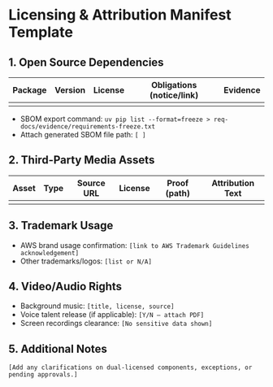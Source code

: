 # Licensing & Attribution Manifest Template

## 1. Open Source Dependencies

| Package | Version | License | Obligations (notice/link) | Evidence |
| ------- | ------- | ------- | ------------------------- | -------- |
|         |         |         |                           |          |

- SBOM export command: `uv pip list --format=freeze > req-docs/evidence/requirements-freeze.txt`
- Attach generated SBOM file path: `[ ]`

## 2. Third-Party Media Assets

| Asset | Type | Source URL | License | Proof (path) | Attribution Text |
| ----- | ---- | ---------- | ------- | ------------ | ---------------- |
|       |      |            |         |              |                  |

## 3. Trademark Usage

- AWS brand usage confirmation: `[link to AWS Trademark Guidelines acknowledgement]`
- Other trademarks/logos: `[list or N/A]`

## 4. Video/Audio Rights

- Background music: `[title, license, source]`
- Voice talent release (if applicable): `[Y/N – attach PDF]`
- Screen recordings clearance: `[No sensitive data shown]`

## 5. Additional Notes

```text
[Add any clarifications on dual-licensed components, exceptions, or pending approvals.]
```
